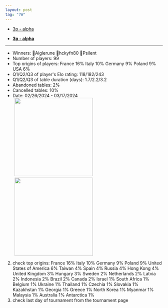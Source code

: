 ```yaml
---
layout: post
tag: "7W"
---
```


- [3p - alpha](https://boardgamearena.com/tournament?id=274088)

- **[3p - alpha](https://boardgamearena.com/tournament?id=274088)**
------
- Winners: 🥇Aiglerune 🥈hckyfn80 🥉Psilent
- Number of players: 99
- Top origins of players: France 16% Italy 10% Germany 9% Poland 9% USA 6%
- Q1/Q2/Q3 of player's Elo rating: 118/182/243
- Q1/Q2/Q3 of table duration (days): 1.7/2.2/3.2
- Abandoned tables: 2%
- Cancelled tables: 10% 
- Date: 02/26/2024 - 03/17/2024
<div>
 <img src="/wpoc/assets/images/t_7 Wonders_Elo_20240320082513.png" width="250" style="display: block; margin-left: 30px; margin-bottom: 5px; margin-top:-15px"/>
</div>
<div>
 <img src="/wpoc/assets/images/t_7 Wonders_Duration_20240320083851.png" width="250" style="display: block; margin-left: 30px; margin-bottom: 5px;"/>
</div>


2. check top origins: France 16% Italy 10% Germany 9% Poland 9% United States of America 6% Taiwan 4% Spain 4% Russia 4% Hong Kong 4% United Kingdom 3% Hungary 3% Sweden 2% Netherlands 2% Latvia 2% Indonesia 2% Brazil 2% Canada 2% Israel 1% South Africa 1% Belgium 1% Ukraine 1% Thailand 1% Czechia 1% Slovakia 1% Kazakhstan 1% Georgia 1% Greece 1% North Korea 1% Myanmar 1% Malaysia 1% Australia 1% Antarctica 1% 
3. check last day of tournament from the tournament page